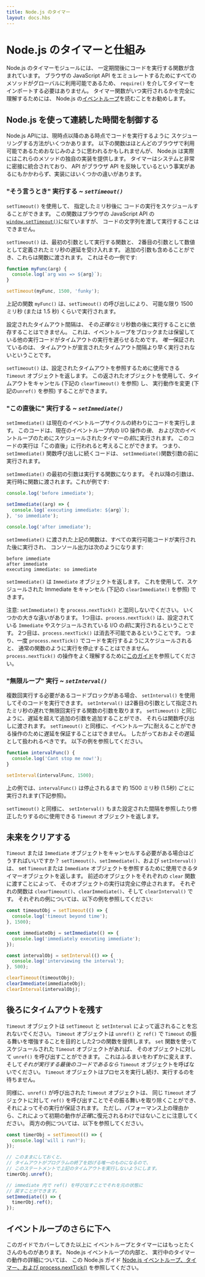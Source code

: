 ```yaml
---
title: Node.js のタイマー
layout: docs.hbs
---
```


<!-- 
# Timers in Node.js and beyond

The Timers module in Node.js contains functions that execute code after a set
period of time. Timers do not need to be imported via `require()`, since
all the methods are available globally to emulate the browser JavaScript API.
To fully understand when timer functions will be executed, it's a good idea to
read up on the the Node.js
[Event Loop](/en/docs/guides/event-loop-timers-and-nexttick/).

 -->
# Node.js のタイマーと仕組み

Node.js のタイマーモジュールには、
一定期間後にコードを実行する関数が含まれています。
ブラウザの JavaScript API をエミュレートするためにすべてのメソッドがグローバルに利用可能であるため、
`require()` を介してタイマーをインポートする必要はありません。
タイマー関数がいつ実行されるかを完全に理解するためには、
Node.js の[イベントループ](/ja/docs/guides/event-loop-timers-and-nexttick/)を読むことをお勧めします。

<!-- 
## Controlling the Time Continuum with Node.js

The Node.js API provides several ways of scheduling code to execute at
some point after the present moment. The functions below may seem familiar,
since they are available in most browsers, but Node.js actually provides
its own implementation of these methods. Timers integrate very closely
with the system, and despite the fact that the API mirrors the browser
API, there are some differences in implementation.

 -->
## Node.js を使って連続した時間を制御する

Node.js APIには、現時点以降のある時点でコードを実行するように
スケジューリングする方法がいくつかあります。
以下の関数はほとんどのブラウザで利用可能であるためおなじみのように思われるかもしれませんが、
Node.js は実際にはこれらのメソッドの独自の実装を提供します。
タイマーはシステムと非常に密接に統合されており、
API がブラウザ API を反映しているという事実があるにもかかわらず、実装にはいくつかの違いがあります。

<!-- 
### "When I say so" Execution ~ *`setTimeout()`*

`setTimeout()` can be used to schedule code execution after a designated
amount of milliseconds. This function is similar to
[`window.setTimeout()`](https://developer.mozilla.org/en-US/docs/Web/API/WindowTimers/setTimeout)
from the browser JavaScript API, however a string of code cannot be passed
to be executed.

`setTimeout()` accepts a function to execute as its first argument and the
millisecond delay defined as a number as the second argument. Additional
arguments may also be included and these will be passed on to the function. Here
is an example of that:

```js
function myFunc(arg) {
  console.log(`arg was => ${arg}`);
}

setTimeout(myFunc, 1500, 'funky');
```

The above function `myFunc()` will execute as close to 1500
milliseconds (or 1.5 seconds) as possible due to the call of `setTimeout()`.

The timeout interval that is set cannot be relied upon to execute after
that *exact* number of milliseconds. This is because other executing code that
blocks or holds onto the event loop will push the execution of the timeout
back. The *only* guarantee is that the timeout will not execute *sooner* than
the declared timeout interval.

`setTimeout()` returns a `Timeout` object that can be used to reference the
timeout that was set. This returned object can be used to cancel the timeout (
see `clearTimeout()` below) as well as change the execution behavior (see
`unref()` below).

 -->
### "そう言うとき" 実行する ~ *`setTimeout()`*

`setTimeout()` を使用して、
指定したミリ秒後に
コードの実行をスケジュールすることができます。
この関数はブラウザの JavaScript API の [`window.setTimeout()`](https://developer.mozilla.org/en-US/docs/Web/API/WindowTimers/setTimeout)に似ていますが、
コードの文字列を渡して実行することはできません。

`setTimeout()` は、最初の引数として実行する関数と、
2番目の引数として数値として定義されたミリ秒の遅延を受け入れます。
追加の引数も含めることができ、これらは関数に渡されます。
これはその一例です:

```js
function myFunc(arg) {
  console.log(`arg was => ${arg}`);
}

setTimeout(myFunc, 1500, 'funky');
```

上記の関数 `myFunc()` は、`setTimeout()` の呼び出しにより、
可能な限り 1500 ミリ秒 (または 1.5 秒) くらいで実行されます。

設定されたタイムアウト間隔は、
その*正確な*ミリ秒数の後に実行することに依存することはできません。
これは、イベントループをブロックまたは保留している他の実行コードがタイムアウトの実行を遅らせるためです。
*唯一*保証されているのは、
タイムアウトが宣言されたタイムアウト間隔より早く実行されないということです。

`setTimeout()` は、設定されたタイムアウトを参照するために使用できる
`Timeout` オブジェクトを返します。
この返されたオブジェクトを使用して、タイムアウトをキャンセル (下記の `clearTimeout()` を参照) し、
実行動作を変更 (下記の`unref()` を参照) することができます。

<!-- 
### "Right after this" Execution ~ *`setImmediate()`*

`setImmediate()` will execute code at the end of the current event loop cycle.
This code will execute *after* any I/O operations in the current event loop and
*before* any timers scheduled for the next event loop. This code execution
could be thought of as happening "right after this", meaning any code following
the `setImmediate()` function call will execute before the `setImmediate()`
function argument.

The first argument to `setImmediate()` will be the function to execute. Any
subsequent arguments will be passed to the function when it is executed.
Here's an example:

```js
console.log('before immediate');

setImmediate((arg) => {
  console.log(`executing immediate: ${arg}`);
}, 'so immediate');

console.log('after immediate');
```

The above function passed to `setImmediate()` will execute after all runnable
code has executed, and the console output will be:

```
before immediate
after immediate
executing immediate: so immediate
```

`setImmediate()` returns an `Immediate` object, which can be used to cancel
the scheduled immediate (see `clearImmediate()` below).

Note: Don't get `setImmediate()` confused with `process.nextTick()`. There are
some major ways they differ. The first is that `process.nextTick()` will run
*before* any `Immediate`s that are set as well as before any scheduled I/O.
The second is that `process.nextTick()` is non-clearable, meaning once
code has been scheduled to execute with `process.nextTick()`, the execution
cannot be stopped, just like with a normal function. Refer to [this guide](/en/docs/guides/event-loop-timers-and-nexttick/#process-nexttick)
to better understand the operation of `process.nextTick()`.

 -->
### "この直後に" 実行する ~ *`setImmediate()`*

`setImmediate()` は現在のイベントループサイクルの終わりにコードを実行します。
このコードは、現在のイベントループ内の I/O 操作の*後*、
および次のイベントループのためにスケジュールされたタイマーの*前*に実行されます。
このコードの実行は「この直後」に行われると考えることができます。
つまり、`setImmediate()` 関数呼び出しに続くコードは、
`setImmediate()`関数引数の前に実行されます。

`setImmediate()` の最初の引数は実行する関数になります。
それ以降の引数は、実行時に関数に渡されます。これが例です:

```js
console.log('before immediate');

setImmediate((arg) => {
  console.log(`executing immediate: ${arg}`);
}, 'so immediate');

console.log('after immediate');
```

`setImmediate()` に渡された上記の関数は、すべての実行可能コードが実行された後に実行され、
コンソール出力は次のようになります:

```
before immediate
after immediate
executing immediate: so immediate
```

`setImmediate()` は `Immediate` オブジェクトを返します。
これを使用して、スケジュールされた Immediate をキャンセル (下記の `clearImmediate()` を参照) できます。

注意: `setImmediate()` を `process.nextTick()` と混同しないでください。
いくつかの大きな違いがあります。
1つ目は、`process.nextTick()` は、設定されている `Immediate` やスケジュールされている I/O の*前*に実行されるということです。
2つ目は、`process.nextTick()` は消去不可能であるということです。
つまり、一度 `process.nextTick()` でコードを実行するようにスケジュールされると、
通常の関数のように実行を停止することはできません。
`process.nextTick()` の操作をよく理解するために[このガイド](/ja/docs/guides/event-loop-timers-and-nexttick/#process-nexttick)を参照してください。

<!-- 
### "Infinite Loop" Execution ~ *`setInterval()`*

If there is a block of code that should execute multiple times, `setInterval()`
can be used to execute that code. `setInterval()` takes a function
argument that will run an infinite number of times with a given millisecond
delay as the second argument. Just like `setTimeout()`, additional arguments
can be added beyond the delay, and these will be passed on to the function call.
Also like `setTimeout()`, the delay cannot be guaranteed because of operations
that may hold on to the event loop, and therefore should be treated as an
approximate delay. See the below example:

```js
function intervalFunc() {
  console.log('Cant stop me now!');
}

setInterval(intervalFunc, 1500);
```
In the above example, `intervalFunc()` will execute about every 1500
milliseconds, or 1.5 seconds, until it is stopped (see below).

Just like `setTimeout()`, `setInterval()` also returns a `Timeout` object which
can be used to reference and modify the interval that was set.

 -->
### "無限ループ" 実行 ~ *`setInterval()`*

複数回実行する必要があるコードブロックがある場合、
`setInterval()` を使用してそのコードを実行できます。
`setInterval()` は2番目の引数として指定されたミリ秒の遅れで無限回実行する関数の引数を取ります。
`setTimeout()` と同じように、遅延を超えて追加の引数を追加することができ、
それらは関数呼び出しに渡されます。
`setTimeout()` と同様に、イベントループに耐えることができる操作のために遅延を保証することはできません。
したがっておおよその遅延として扱われるべきです。
以下の例を参照してください。

```js
function intervalFunc() {
  console.log('Cant stop me now!');
}

setInterval(intervalFunc, 1500);
```
上の例では、`intervalFunc()` は停止されるまで
約 1500 ミリ秒 (1.5秒) ごとに実行されます(下記参照)。

`setTimeout()` と同様に、
`setInterval()` もまた設定された間隔を参照したり修正したりするのに使用できる `Timeout` オブジェクトを返します。

<!-- 
## Clearing the Future

What can be done if a `Timeout` or `Immediate` object needs to be cancelled?
`setTimeout()`, `setImmediate()`, and `setInterval()` return a timer object
that can be used to reference the set `Timeout` or `Immediate` object.
By passing said object into the respective `clear` function, execution of
that object will be halted completely. The respective functions are
`clearTimeout()`, `clearImmediate()`, and `clearInterval()`. See the example
below for an example of each:

```js
const timeoutObj = setTimeout(() => {
  console.log('timeout beyond time');
}, 1500);

const immediateObj = setImmediate(() => {
  console.log('immediately executing immediate');
});

const intervalObj = setInterval(() => {
  console.log('interviewing the interval');
}, 500);

clearTimeout(timeoutObj);
clearImmediate(immediateObj);
clearInterval(intervalObj);
```

 -->
## 未来をクリアする

`Timeout` または `Immediate` オブジェクトをキャンセルする必要がある場合はどうすればいいですか？
`setTimeout()`、`setImmediate()`、および `setInterval()` は、
set `Timeout`または `Immediate` オブジェクトを参照するために使用できるタイマーオブジェクトを返します。
前述のオブジェクトをそれぞれの `clear` 関数に渡すことによって、
そのオブジェクトの実行は完全に停止されます。
それぞれの関数は `clearTimeout()`、`clearImmediate()`、そして `clearInterval()` です。
それぞれの例については、以下の例を参照してください:

```js
const timeoutObj = setTimeout(() => {
  console.log('timeout beyond time');
}, 1500);

const immediateObj = setImmediate(() => {
  console.log('immediately executing immediate');
});

const intervalObj = setInterval(() => {
  console.log('interviewing the interval');
}, 500);

clearTimeout(timeoutObj);
clearImmediate(immediateObj);
clearInterval(intervalObj);
```

<!-- 
## Leaving Timeouts Behind

Remember that `Timeout` objects are returned by `setTimeout` and `setInterval`.
The `Timeout` object provides two functions intended to augment `Timeout`
behavior with `unref()` and `ref()`. If there is a `Timeout` object scheduled
using a `set` function, `unref()` can be called on that object. This will change
the behavior slightly, and not call the `Timeout` object *if it is the last
code to execute*. The `Timeout` object will not keep the process alive, waiting
to execute.

In similar fashion, a `Timeout` object that has had `unref()` called on it
can remove that behavior by calling `ref()` on that same `Timeout` object,
which will then ensure its execution. Be aware, however, that this does
not *exactly* restore the initial behavior for performance reasons. See
below for examples of both:

```js
const timerObj = setTimeout(() => {
  console.log('will i run?');
});

// if left alone, this statement will keep the above
// timeout from running, since the timeout will be the only
// thing keeping the program from exiting
timerObj.unref();

// we can bring it back to life by calling ref() inside
// an immediate
setImmediate(() => {
  timerObj.ref();
});
```
 -->
## 後ろにタイムアウトを残す

`Timeout` オブジェクトは `setTimeout` と `setInterval` によって返されることを忘れないでください。
`Timeout` オブジェクトは `unref()` と `ref()` で `Timeout` の振る舞いを増強することを目的とした2つの関数を提供します。
`set` 関数を使ってスケジュールされた `Timeout` オブジェクトがあれば、
そのオブジェクトに対して `unref()` を呼び出すことができます。
これはふるまいをわずかに変えます、
そして*それが実行する最後のコードであるなら* `Timeout` オブジェクトを呼ばないでください。
`Timeout` オブジェクトはプロセスを実行し続け、実行するのを待ちません。

同様に、`unref()` が呼び出された `Timeout` オブジェクトは、
同じ `Timeout` オブジェクトに対して `ref()` を呼び出すことでその振る舞いを取り除くことができ、
それによってその実行が保証されます。
ただし、パフォーマンス上の理由から、これによって初期の動作が*正確*に復元されるわけではないことに注意してください。
両方の例については、以下を参照してください。

```js
const timerObj = setTimeout(() => {
  console.log('will i run?');
});

// このままにしておくと、
// タイムアウトがプログラムの終了を妨げる唯一のものになるので、
// このステートメントで上記のタイムアウトを実行しないようにします。
timerObj.unref();

// immediate 内で ref() を呼び出すことでそれを元の状態に
// 戻すことができます。
setImmediate(() => {
  timerObj.ref();
});
```
<!-- 
## Further Down the Event Loop

There's much more to the Event Loop and Timers than this guide
has covered. To learn more about the internals of the Node.js
Event Loop and how Timers operate during execution, check out
this Node.js guide: [The Node.js Event Loop, Timers, and
process.nextTick()](/en/docs/guides/event-loop-timers-and-nexttick/).

 -->
## イベントループのさらに下へ

このガイドでカバーしてきた以上に
イベントループとタイマーにはもっとたくさんのものがあります。
Node.js イベントループの内部と、
実行中のタイマーの動作の詳細については、
この Node.js ガイド [Node.js イベントループ、タイマー、および process.nextTick()](/ja/docs/guides/event-loop-timers-and-nexttick/) を参照してください。
